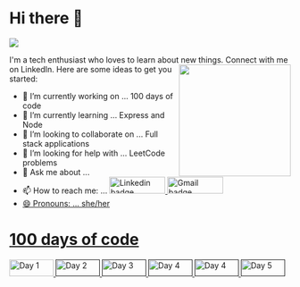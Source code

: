 # Hi there 👋
![](https://komarev.com/ghpvc/?username=renushinde)
<!--
**renushinde/renushinde** is a ✨ _special_ ✨ repository because its `README.md` (this file) appears on your GitHub profile.
![Header image](https://www.canva.com/design/DAEZQEEld7I/E-vnxnOxhWODv_CLqVwbPA/view?utm_content=DAEZQEEld7I&utm_campaign=designshare&utm_medium=link&utm_source=publishsharelink)
<!-- You can create your own header images using Canva, it has a lot of templates. If you do, use the following link https://www.canva.com/join/celeriac-tread-jellyfish -->
I'm a tech enthusiast who loves to learn about new things. Connect with me on LinkedIn.
<img align='right' src='https://media.giphy.com/media/bcKmIWkUMCjVm/giphy.gif' width='200"'>
Here are some ideas to get you started:

- 🔭 I’m currently working on ... 100 days of code
- 🌱 I’m currently learning ... Express and Node
- 👯 I’m looking to collaborate on ... Full stack applications
- 🤔 I’m looking for help with ... LeetCode problems
- 💬 Ask me about ... 
- 📫 How to reach me: ... <a href="https://www.linkedin.com/in/renushinde/"><img src="https://img.shields.io/badge/linkedin-%230064e7.svg?&style=for-the-badge&logo=linkedin&logoColor=white" height=30 width=100 alt="Linkedin badge"> <a href="mailto:renunikhilp@gmail.com"><img src="https://img.shields.io/badge/gmail-%23fd1745.svg?&style=for-the-badge&logo=gmail&logoColor=white" height=30 width=100 alt="Gmail badge"> 
- 😄 Pronouns: ... she/her

# 100 days of code
<a href="https://renushinde.github.io/Landing-Page-/"><img alt="Day 1" src="https://img.shields.io/badge/-Day 01-ff0027?style=for-the-badge&logo=day" height=30 width=79/>
<a href=""><img alt="Day 2" src="https://img.shields.io/badge/-Day 02-f70063?style=for-the-badge&logo=day" height=30 width=79/> 
<a href=""><img alt="Day 3" src="https://img.shields.io/badge/-Day 03-e20f79?style=for-the-badge&logo=day" height=30 width=79/> 
<a href=""><img alt="Day 4" src="https://img.shields.io/badge/-Day 04-c91f8c?style=for-the-badge&logo=day" height=30 width=79/>
<a href=""><img alt="Day 4" src="https://img.shields.io/badge/-Day 04-a02bac?style=for-the-badge&logo=day" height=30 width=79/> 
<a href=""><img alt="Day 5" src="https://img.shields.io/badge/-Day 05-8436c3?style=for-the-badge&logo=day" height=30 width=79/>
